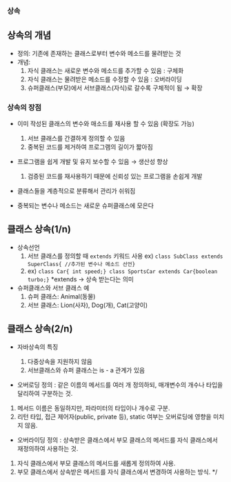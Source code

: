 ### 상속
## 상속의 개념
- 정의: 기존에 존재하는 클래스로부터 변수와 메소드를 물려받는 것
- 개념:
  1. 자식 클래스는 새로운 변수와 메소드를 추가할 수 있음 : 구체화
  2. 자식 클래스는 물려받은 메소드를 수정할 수 있음 : 오버라이딩
  3. 슈퍼클래스(부모)에서 서브클래스(자식)로 갈수록 구체적이 됨 → 확장

### 상속의 장점
- 이미 작성된 클래스의 변수와 매소드를 재사용 할 수 있음 (확장도 가능)
  1. 서브 클래스를 간결하게 정의할 수 있음
  2. 중복된 코드를 제거하여 프로그램의 길이가 짧아짐
 
- 프로그램을 쉽게 개발 및 유지 보수할 수 있음 → 생산성 향상
  1. 검증된 코드를 재사용하기 때문에 신뢰성 있는 프로그램을 손쉽게 개발
- 클래스들을 계층적으로 분류해서 관리가 쉬워짐
- 중복되는 변수나 메소드는 새로운 슈퍼클래스에 모은다

## 클래스 상속(1/n)
- 상속선언
  1. 서브 클래스를 정의할 때 `extends` 키워드 사용 ex) `class SubClass extends SuperClass{ //추가된 변수나 메소드 선언}`
  2. ex)
     `class Car{ int speed;}
     class SportsCar extends Car{boolean turbo;}` *extends → 상속 받는다는 의미
- 슈퍼클래스와 서브 클래스 예
  1. 슈퍼 클래스: Animal(동물)
  2. 서브 클래스: Lion(사자), Dog(개), Cat(고양이)

## 클래스 상속(2/n)
- 자바상속의 특징
  1. 다중상속을 지원하지 않음
  2. 서브클래스와 슈퍼 클래스는 is - a 관계가 있음



- 오버로딩
정의 : 같은 이름의 메서드를 여러 개 정의하되, 매개변수의 개수나 타입을 달리하여 구분하는 것.
1. 메서드 이름은 동일하지만, 파라미터의 타입이나 개수로 구분.
2. 리턴 타입, 접근 제어자(public, private 등), static 여부는 오버로딩에 영향을 미치지 않음.

- 오버라이딩
정의 : 상속받은 클래스에서 부모 클래스의 메서드를 자식 클래스에서 재정의하여 사용하는 것.
1. 자식 클래스에서 부모 클래스의 메서드를 새롭게 정의하여 사용.
2. 부모 클래스에서 상속받은 메서드를 자식 클래스에서 변경하여 사용하는 방식.
*/
